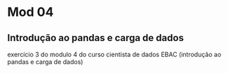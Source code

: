 # Mod 04
## Introdução ao pandas e carga de dados 
exercício 3 do modulo 4 do curso cientista de dados EBAC (introdução ao pandas e carga de dados)
